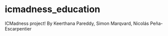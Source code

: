 # icmadness_education
ICMadness project! By Keerthana Pareddy, Simon Marqvard, Nicolás Peña-Escarpentier
